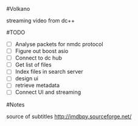#Volkano

streaming video from dc++

#TODO

- [ ] Analyse packets for nmdc protocol
- [ ] Figure out boost asio
- [ ] Connect to dc hub
- [ ] Get list of files
- [ ] Index files in search server
- [ ] design ui
- [ ] retrieve metadata
- [ ] Connect UI and streaming

#Notes

source of subtitles http://imdbpy.sourceforge.net/
